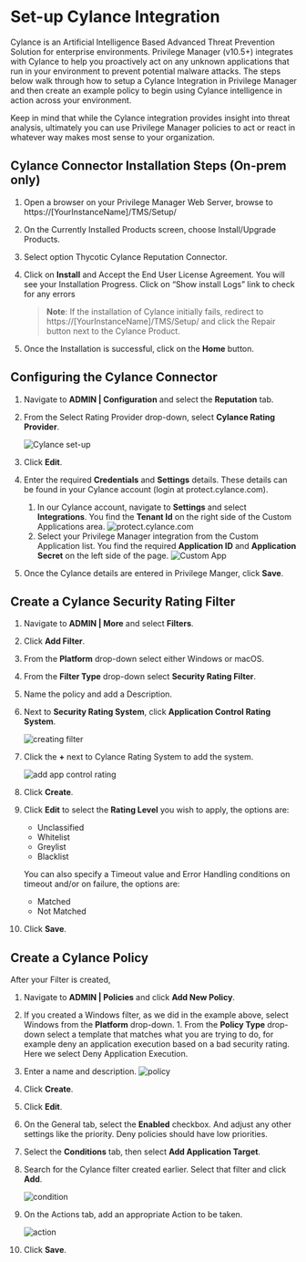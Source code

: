 [title]: # (Cylance)
[tags]: # (integration)
[priority]: # (4)
# Set-up Cylance Integration

Cylance is an Artificial Intelligence Based Advanced Threat Prevention Solution for enterprise environments. Privilege Manager (v10.5+) integrates with Cylance to help you proactively act on any unknown applications that run in your environment to prevent potential malware attacks. The steps below walk through how to setup a Cylance Integration in Privilege Manager and then create an example policy to begin using Cylance intelligence in action across your environment.

Keep in mind that while the Cylance integration provides insight into threat analysis, ultimately you can use Privilege Manager policies to act or react in whatever way makes most sense to your organization.

## Cylance Connector Installation Steps (On-prem only)

1. Open a browser on your Privilege Manager Web Server, browse to https://[YourInstanceName]/TMS/Setup/
1. On the Currently Installed Products screen, choose Install/Upgrade Products.
1. Select option Thycotic Cylance Reputation Connector.
1. Click on __Install__ and Accept the End User License Agreement. You will see your Installation Progress. Click on “Show install Logs” link to check for any errors

   > **Note**: If the installation of Cylance initially fails, redirect to https://[YourInstanceName]/TMS/Setup/ and click the Repair button next to the Cylance Product.

1. Once the Installation is successful, click on the __Home__ button.

## Configuring the Cylance Connector

1. Navigate to __ADMIN | Configuration__ and select the __Reputation__ tab.
1. From the Select Rating Provider drop-down, select __Cylance Rating Provider__.

   ![Cylance set-up](images/cylance/cylance-1.png "Cylance Selection")
1. Click __Edit__.
1. Enter the required __Credentials__ and __Settings__ details. These details can be found in your Cylance account (login at protect.cylance.com).
   1. In our Cylance account, navigate to __Settings__ and select __Integrations__. You find the __Tenant Id__ on the right side of the Custom Applications area.
      ![protect.cylance.com](images/cylance/cylance-2-tenant.png "Cylance Settings overview")
   1. Select your Privilege Manager integration from the Custom Application list. You find the required __Application ID__  and __Application Secret__ on the left side of the page.
      ![Custom App](images/cylance/cylance-2.png "Cylance Custom Application")
1. Once the Cylance details are entered in Privilege Manger, click __Save__.

## Create a Cylance Security Rating Filter

1. Navigate to __ADMIN | More__ and select __Filters__.
1. Click __Add Filter__.
1. From the __Platform__ drop-down select either Windows or macOS.
1. From the __Filter Type__ drop-down select __Security Rating Filter__.
1. Name the policy and add a Description.
1. Next to __Security Rating System__, click __Application Control Rating System__.

   ![creating filter](images/cylance/cylance-3.png "Creating filter and selecting the Application Control Rating System")
1. Click the __+__ next to Cylance Rating System to add the system.

   ![add app control rating](images/cylance/cylance-4.png "Adding the Application Control Rating System")
1. Click __Create__.
1. Click __Edit__ to select the __Rating Level__ you wish to apply, the options are:

   * Unclassified
   * Whitelist
   * Greylist
   * Blacklist

   You can also specify a Timeout value and Error Handling conditions on timeout and/or on failure, the options are:

   * Matched
   * Not Matched
1. Click __Save__.

## Create a Cylance Policy

After your Filter is created, 

1. Navigate to __ADMIN | Policies__ and click __Add New Policy__.
1. If you created a Windows filter, as we did in the example above, select Windows from the __Platform__ drop-down. 1. From the __Policy Type__ drop-down select a template that matches what you are trying to do, for example deny an application execution based on a bad security rating. Here we select Deny Application Execution.
1. Enter a name and description.
   ![policy](images/cylance/cylance-5.png "Creating a Policy")
1. Click __Create__.
1. Click __Edit__.
1. On the General tab, select the __Enabled__ checkbox. And adjust any other settings like the priority. Deny policies should have low priorities.
1. Select the __Conditions__ tab, then select __Add Application Target__.
1. Search for the Cylance filter created earlier. Select that filter and click __Add__.

   ![condition](images/cylance/cylance-6.png "Adding a target")
1. On the Actions tab, add an appropriate Action to be taken.

   ![action](images/cylance/cylance-6.png "Adding an action")
1. Click __Save__.
